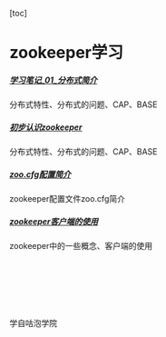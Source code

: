 [toc]

# zookeeper学习

##### [学习笔记_01_分布式简介](notes/zookeeper学习笔记_01_分布式简介.md)
分布式特性、分布式的问题、CAP、BASE

##### [初步认识zookeeper](notes/zookeeper学习笔记_02_初步认识zookeeper.md)
分布式特性、分布式的问题、CAP、BASE

##### [zoo.cfg配置简介](notes/zookeeper学习笔记_03_zoo.cfg配置简介.md)
zookeeper配置文件zoo.cfg简介

##### [zookeeper客户端的使用](notes/zookeeper学习笔记_04_客户端的使用.md)
zookeeper中的一些概念、客户端的使用










<br><br><br><br><br><br>学自咕泡学院